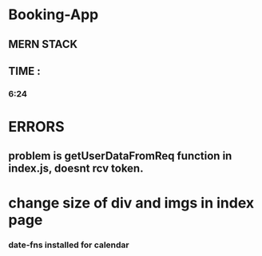 # Booking-App

## MERN STACK

## TIME :
###  6:24

# ERRORS
## problem is getUserDataFromReq function in index.js, doesnt rcv token.

# change size of div and imgs in index page

### date-fns installed for calendar